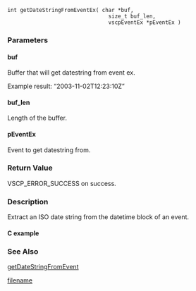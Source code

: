 

```clike
int getDateStringFromEventEx( char *buf, 
                                size_t buf_len, 
                                vscpEventEx *pEventEx )
```

### Parameters

#### buf
Buffer that will get datestring from event ex.

Example result: “2003-11-02T12:23:10Z”

#### buf_len
Length of the buffer.

#### pEventEx
Event to get datestring from.

### Return Value
VSCP_ERROR_SUCCESS on success. 

### Description
Extract an ISO date string from the datetime block of an event.

#### C example


### See Also
[getDateStringFromEvent](getdatestringfromevent.md)



[filename](./bottom_copyright.md ':include')